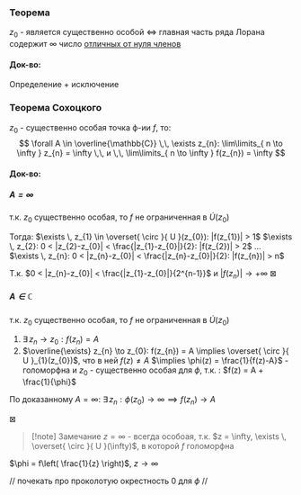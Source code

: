 ### Теорема
$z_{0}$ - является существенно особой $\iff$ главная часть ряда Лорана содержит $\infty$ число <u>отличных от нуля членов</u>
#### Док-во:
Определение + исключение

### Теорема Сохоцкого
$z_{0}$ - существенно особая точка ф-ии $f$, то:
$$
\forall A \in \overline{\mathbb{C}} \,\, \exists z_{n}: \lim\limits_{ n \to \infty } z_{n} = \infty \,\, и \,\, \lim\limits_{ n \to \infty } f(z_{n}) = \infty
$$
#### Док-во:
##### $A = \infty$

т.к. $z_{0}$ существенно особая, то $f$ не ограниченная в $\dot{U}(z_{0})$

Тогда:
$\exists \, z_{1} \in \overset{ \circ }{ U }(z_{0}): |f(z_{1})| > 1$
$\exists \, z_{2}: 0 < |z_{2}-z_{0}| < \frac{|z_{1}-z_{0}|}{2}: |f(z_{2})| > 2$
$\dots$
$\exists \, z_{n}: 0 < |z_{n}-z_{0}| < \frac{|z_{n}-z_{0}|}{2}: |f(z_{n})| > n$

Т.к. $0 < |z_{n}-z_{0}| < \frac{|z_{1}-z_{0}|}{2^{n-1}}$ и $|f(z_{n})| \to +\infty$ 
$\boxtimes$
##### $A \in \mathbb{C}$

т.к. $z_{0}$ существенно особая, то $f$ не ограниченная в $\dot{U}(z_{0})$
1) $\exists \, z_{n} \to z_{0}: f(z_{n}) = A$
2) $\overline{\exists} z_{n} \to z_{0}: f(z_{n}) = A \implies \overset{ \circ }{ U }_{1}(z_{0})$, что в ней $f(z)\neq A$
$\implies \phi(z) = \frac{1}{f(z)-A}$ - голоморфна и $z_{0}$ - существенно особая для $\phi$, т.к. : $f(z) = A + \frac{1}{\phi}$

По доказанному $A = \infty$:
$\exists \, z_{n}: \phi(z_{0}) \to \infty \implies f(z_{n}) \to A$

$\boxtimes$


>[!note] Замечание
>$z = \infty$ - всегда особоая, т.к. $z = \infty, \exists \, \overset{ \circ }{ U }(\infty)$, в которой $f$ голоморфна

$\phi = f\left( \frac{1}{z} \right)$, $z \to \infty$

//  почекать про проколотую окрестность 0 для $\phi$  //

